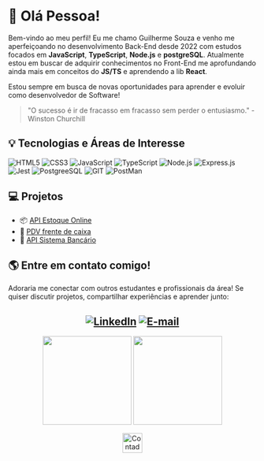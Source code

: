 # 👋 Olá Pessoa! 

Bem-vindo ao meu perfil! Eu me chamo Guilherme Souza e venho me aperfeiçoando no desenvolvimento Back-End desde 2022 com estudos focados em **JavaScript**, **TypeScript**, **Node.js** e **postgreSQL**. Atualmente estou em buscar de adquirir conhecimentos no Front-End me aprofundando ainda mais em conceitos do **JS/TS** e aprendendo a lib **React**.

Estou sempre em busca de novas oportunidades para aprender e evoluir como desenvolvedor de Software!

>"O sucesso é ir de fracasso em fracasso sem perder o entusiasmo." - Winston Churchill

## 💡 Tecnologias e Áreas de Interesse

![HTML5](https://img.shields.io/badge/HTML5-E34F26?style=for-the-badge&logo=html5&logoColor=white)
![CSS3](https://img.shields.io/badge/CSS3-1572B6?style=for-the-badge&logo=css3&logoColor=white)
![JavaScript](https://img.shields.io/badge/JavaScript-323330?style=for-the-badge&logo=javascript&logoColor=F7DF1E)
![TypeScript](https://img.shields.io/badge/TypeScript-007ACC?style=for-the-badge&logo=typescript&logoColor=white)
![Node.js](https://img.shields.io/badge/Node%20js-339933?style=for-the-badge&logo=nodedotjs&logoColor=white)
![Express.js](https://img.shields.io/badge/Express%20js-000000?style=for-the-badge&logo=express&logoColor=white)
![Jest](https://img.shields.io/badge/Jest-C21325?style=for-the-badge&logo=jest&logoColor=white)
![PostgreeSQL](https://img.shields.io/badge/PostgreSQL-316192?style=for-the-badge&logo=postgresql&logoColor=white)
![GIT](https://img.shields.io/badge/GIT-E44C30?style=for-the-badge&logo=git&logoColor=white)
![PostMan](https://img.shields.io/badge/Postman-FF6C37?style=for-the-badge&logo=Postman&logoColor=white)

## 💻 Projetos 

- 📦 [API Estoque Online](https://github.com/Guilhsouza/API-stock-online)
- 🛒 [PDV frente de caixa](https://github.com/Guilhsouza/pdv-frente-de-caixa)
- 🏦 [API Sistema Bancário](https://github.com/Guilhsouza/banking-system-API)
  
## 🌎 Entre em contato comigo!
Adoraria me conectar com outros estudantes e profissionais da área! Se quiser discutir projetos, compartilhar experiências e aprender junto:
<div align = 'center'>

[![LinkedIn](https://img.shields.io/badge/LinkedIn-0077B5?style=for-the-badge&logo=linkedin&logoColor=white)](https://www.linkedin.com/in/guilhrme-souza/)
[![E-mail](https://img.shields.io/badge/Gmail-D14836?style=for-the-badge&logo=gmail&logoColor=white)](mailto:gui.edu0380@gmail.com)
---

<p align="center">
<img height="180em" src="https://github-readme-stats.vercel.app/api?username=Guilhsouza&hide_border=true&theme=midnight-purple"/>
<img height="180em" src="https://github-readme-stats.vercel.app/api/top-langs/?username=Guilhsouza&hide_border=true&layout=compact&langs_count=6&theme=midnight-purple"/>
</p>

  <img src="https://visitor-badge.feriirawann.repl.co/?username=Guilhsouza&repo=Guilhsouza&style=for-the-badge&label=Visitantes&logo=OpenTelemetry&color=527BBF&contentType=svg" alt="Contador de Visitas do Perfil no Github do Guilherme" height="40px" />
</div>
